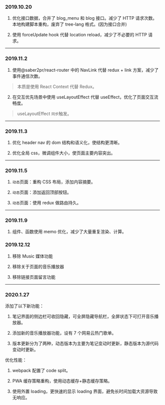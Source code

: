 ### 2019.10.20

1. 优化接口数据，合并了 blog_menu 和 blog 接口。减少了 HTTP 请求次数。
   本地构建脚本重构，废弃了 tree-lang 格式。(因为接口合并)

2. 使用 forceUpdate hook 代替 location reload，减少了不必要的 HTTP 请求。

---

### 2019.11.2

1. 使用@saber2pr/react-router 中的 NavLink 代替 redux + link 方案，减少了事件通信次数。

> 本质是使用 React Context 代替 Redux。

2. 在交互优先场景中使用 useLayoutEffect 代替 useEffect，优化了页面交互流畅度。

> useLayoutEffect `同步`触发。

---

### 2019.11.3

1. 优化 header nav 的 dom 结构和语义化，使结构更清晰。

2. 优化全局 css，微调组件大小，使页面主要内容突出。

---

### 2019.11.5

1. `动态`页面：重构 CSS 布局，添加内容摘要。

2. `动态`页面：添加返回顶部按钮。

3. `动态`页面：使用 redux 做路由持久。

---

### 2019.11.9

1. 组件、函数使用 memo 优化，减少了大量重复渲染、计算。

### 2019.12.12

1. 移除 Music 媒体功能

2. 移除关于页面的音乐播放器

3. 移除链接页面留言功能

---

### 2020.1.27

添加了以下新功能：

1. 笔记界面的侧边栏可收回隐藏，可全屏隐藏导航栏，全屏状态下可打开音乐播放器。

2. 添加新的音乐播放器功能，设有 7 个网易云热门歌单。

3. 版本更新分为了两种，动态版本为主要为笔记变动时更新，静态版本为源代码变动时更新。

优化性能：

1. webpack 配置了 code split。

2. PWA 缓存策略重构，使用动态缓存+静态缓存策略。

3. 使用外置 loading，更快速的显示 loading 界面，避免长时间加载大资源导致无响应。
